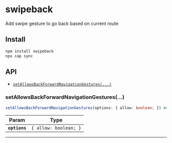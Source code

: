 # swipeback

Add swipe gesture to go back based on current route

## Install

```bash
npm install swipeback
npx cap sync
```

## API

<docgen-index>

* [`setAllowsBackForwardNavigationGestures(...)`](#setallowsbackforwardnavigationgestures)

</docgen-index>

<docgen-api>
<!--Update the source file JSDoc comments and rerun docgen to update the docs below-->

### setAllowsBackForwardNavigationGestures(...)

```typescript
setAllowsBackForwardNavigationGestures(options: { allow: boolean; }) => Promise<void>
```

| Param         | Type                             |
| ------------- | -------------------------------- |
| **`options`** | <code>{ allow: boolean; }</code> |

--------------------

</docgen-api>
